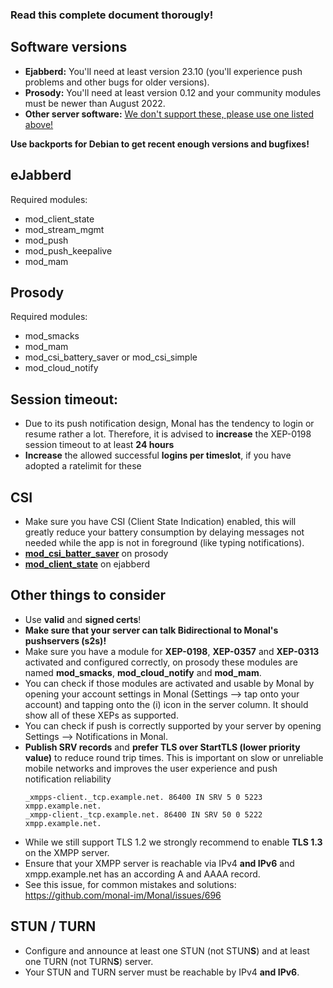 ### Read this complete document thorougly!

## Software versions
<ul>
<li><b>Ejabberd:</b> You'll need at least version 23.10 (you'll experience push problems and other bugs for older versions).</li>
<li><b>Prosody:</b> You'll need at least version 0.12 and your community modules must be newer than August 2022.</li>
<li><b>Other server software:</b> <u>We don't support these, please use one listed above!</u></li>
</ul>
<b>Use backports for Debian to get recent enough versions and bugfixes!</b>

## eJabberd
Required modules:
* mod_client_state
* mod_stream_mgmt
* mod_push
* mod_push_keepalive
* mod_mam

## Prosody
Required modules:
* mod_smacks
* mod_mam
* mod_csi_battery_saver or mod_csi_simple
* mod_cloud_notify

## Session timeout:
- Due to its push notification design, Monal has the tendency to login or resume rather a lot.
  Therefore, it is advised to **increase** the XEP-0198 session timeout to at least **24 hours**
- **Increase** the allowed successful **logins per timeslot**, if you have adopted a ratelimit for these

## CSI
- Make sure you have CSI (Client State Indication) enabled, this will greatly reduce your battery consumption by delaying messages not needed while the app is not in foreground (like typing notifications).
- **[mod_csi_batter_saver](https://modules.prosody.im/mod_csi_battery_saver.html)** on prosody
- **[mod_client_state](https://docs.ejabberd.im/admin/configuration/modules/#mod-client-state)** on ejabberd

## Other things to consider
- Use **valid** and **signed certs**!
- **Make sure that your server can talk Bidirectional to Monal's pushservers (s2s)!**
- Make sure you have a module for **XEP-0198**, **XEP-0357** and **XEP-0313** activated and configured correctly, on prosody these modules are named **mod_smacks**, **mod_cloud_notify** and **mod_mam**.
- You can check if those modules are activated and usable by Monal by opening your account settings in Monal (Settings --> tap onto your account) and tapping onto the (i) icon in the server column.
  It should show all of these XEPs as supported.
- You can check if push is correctly supported by your server by opening Settings --> Notifications in Monal.
- **Publish SRV records** and **prefer TLS over StartTLS (lower priority value)** to reduce round trip times.
  This is important on slow or unreliable mobile networks and improves the user experience and push notification reliability
    ```dns
    _xmpps-client._tcp.example.net. 86400 IN SRV 5 0 5223 xmpp.example.net.
    _xmpp-client._tcp.example.net. 86400 IN SRV 50 0 5222 xmpp.example.net.
    ```
- While we still support TLS 1.2 we strongly recommend to enable **TLS 1.3** on the XMPP server.
- Ensure that your XMPP server is reachable via IPv4 **and IPv6** and xmpp.example.net has an according A and AAAA record.
- See this issue, for common mistakes and solutions: https://github.com/monal-im/Monal/issues/696


## STUN / TURN
- Configure and announce at least one STUN (not STUN**S**) and at least one TURN (not TURN**S**) server.
- Your STUN and TURN server must be reachable by IPv4 **and IPv6**.